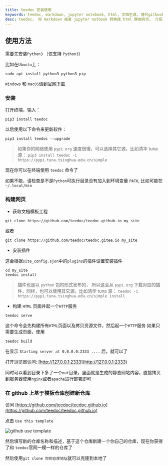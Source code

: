 ```yaml
---
title: teedoc 安装使用
keywords: teedoc, markdown, jupyter notebook, html, 文档生成, 替代gitbook, 网站生成, 静态网站, 安装, 使用
desc: teedoc， 将 markdown 或者 jupyter notbook 转换成 html 静态网页， 介绍了 teedoc 的使用方法
---
```



## 使用方法

需要先安装`Python3` （仅支持 `Python3`）

比如在`Ubuntu`上：
```shell
sudo apt install python3 python3-pip
```

`Windows` 和 `macOS`请到[官网下载](https://www.python.org/downloads/)



### 安装

打开终端，输入：

```shell
pip3 install teedoc
```

以后使用以下命令来更新软件：
```shell
pip3 install teedoc --upgrade
```

> 如果你的网络使用 `pypi.org` 速度很慢，可以选择其它源，比如清华 tuna 源： `pip3 install teedoc -i https://pypi.tuna.tsinghua.edu.cn/simple`

现在你可以在终端使用 `teedoc` 命令了

如果不能，请检查是不是`Python`可执行目录没有加入到环境变量 `PATH`,
比如可能在 `~/.local/bin`


### 构建网页

* 获取文档模板工程

```shell
git clone https://github.com/teedoc/teedoc.github.io my_site
```

或者

```shell
git clone https://github.com/teedoc/teedoc.gitee.io my_site
```

* 安装插件

这会根据`site_config.sjon`中的`plugins`的插件设置安装插件

```shell
cd my_site
teedoc install
```

> 插件也是以 `python` 包的形式发布的， 所以这会从 `pypi.org` 下载对应的插件，同样，也可以使用其它源，比如清华 tuna 源： `teedoc -i https://pypi.tuna.tsinghua.edu.cn/simple install`

* 构建 `HTML` 页面并起一个`HTTP`服务

```shell
teedoc serve
```

这个命令会先构建所有`HTML`页面以及拷贝资源文件，然后起一个`HTTP`服务
如果只需要生成页面，使用

```shell
teedoc build
```


在显示 `Starting server at 0.0.0.0:2333 ....` 后，就可以了

打开浏览器访问: [http://127.0.0.1:2333](http://127.0.0.1:2333)


同时可以看到目录下多了一个`out`目录，里面就是生成的静态网站内容，直接拷贝到服务器使用`nginx`或者`apache`进行部署即可


### 在 github 上基于模板仓库创建新仓库


访问 [https://github.com/teedoc/teedoc.github.io](https://github.com/teedoc/teedoc.github.io)

点击 `Use this template`

![github use template](../../assets/images/github_use_template.jpg)

然后填写新的仓库名称和描述，基于这个仓库新建一个你自己的仓库，现在你获得了和 `teedoc`官网一模一样的仓库了

然后使用`git clone 你的仓库地址`就可以克隆到本地了


